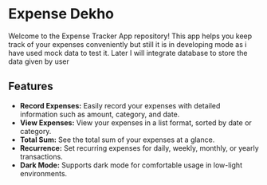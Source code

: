 

# Expense Dekho

Welcome to the Expense Tracker App repository! This app helps you keep track of your expenses conveniently but still it is in developing mode as i have used mock data to test it. Later I will integrate database to store the data given by user
## Features

- **Record Expenses:** Easily record your expenses with detailed information such as amount, category, and date.
- **View Expenses:** View your expenses in a list format, sorted by date or category.
- **Total Sum:** See the total sum of your expenses at a glance.
- **Recurrence:** Set recurring expenses for daily, weekly, monthly, or yearly transactions.
- **Dark Mode:** Supports dark mode for comfortable usage in low-light environments.
  
